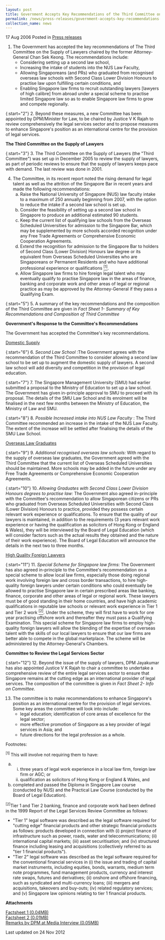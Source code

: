 ```yaml
---
layout: post
title: Government Accepts Key Recommendations of the Third Committee on the Supply of Lawyers
permalink: /news/press-releases/government-accepts-key-recommendations-of-the-third-committee-on-the-supply-of-lawyers-and-
collection_name: news
---
```


17 Aug 2006 Posted in [Press releases](/news/press-releases)

<ol>
<li>The Government has accepted the key recommendations of The Third Committee on the Supply of Lawyers chaired by the former Attorney-General Chan Sek Keong. The recommendations include:

<ul>

<li>Considering setting up a second law school,</li>
<li>Increasing the intake of students into the NUS Law Faculty,</li>
<li>Allowing Singaporeans (and PRs) who graduated from recognised overseas law schools with Second Class Lower Division Honours to practise law upon fulfilling certain conditions, and</li>
<li>Enabling Singapore law firms to recruit outstanding lawyers [lawyers of high calibre] from abroad under a special scheme to practise limited Singapore law so as to enable Singapore law firms to grow and compete regionally.</li>

</ul>


</li>
</ol>

{:start="2"}
2. Beyond these measures, a new Committee has been appointed by DPM/Minister for Law, to be chaired by Justice V K Rajah to review comprehensively the legal services sector and to propose measures to enhance Singapore's position as an international centre for the provision of legal services.

**The Third Committee on the Supply of Lawyers**

{:start="3"}
3. The Third Committee on the Supply of Lawyers (the "Third Committee") was set up in December 2005 to review the supply of lawyers, as part of periodic reviews to ensure that the supply of lawyers keeps pace with demand. The last review was done in 2001.


<ol start="4">
<li>The Committee, in its recent report noted the rising demand for legal talent as well as the attrition of the Singapore Bar in recent years and made the following recommendations:
<ol style="list-style-type: lower-alpha">


<li>Raise the National University of Singapore (NUS) law faculty intake to a maximum of 250 annually beginning from 2007, with the option to reduce the intake if a second law school is set up.</li>

<li>Consider the feasibility of setting up a second law school in Singapore to produce an additional estimated 90 students.</li>

<li>Keep the current list of qualifying law schools from the Overseas Scheduled Universities for admission to the Singapore Bar, which may be supplemented by more schools accorded recognition under any Free Trade Agreements or Comprehensive Economic Cooperation Agreements.</li>

<li>Extend the recognition for admission to the Singapore Bar to holders of Second Class (Lower Division) Honours law degree or its equivalent from Overseas Scheduled Universities who are Singaporeans or Permanent Residents and who have additional professional experience or qualifications <a href="#fn1"><sup>[1]</sup></a>.</li>

<li>Allow Singapore law firms to hire foreign legal talent who may eventually qualify to practise Singapore law in the areas of finance, banking and corporate work and other areas of legal or regional practice as may be approved by the Attorney-General if they pass a Qualifying Exam.</li>

</ol>

</li>
</ol>

{:start="5"}
5. A summary of the key recommendations and the composition of the Third Committee are given in *Fact Sheet 1- Summary of Key Recommendations and Composition of Third Committee*

**Government's Response to the Committee's Recommendations**

The Government has accepted the Committee's key recommendations.

<u>Domestic Supply</u>

{:start="6"}
6. *Second Law School* :The Government agrees with the recommendation of the Third Committee to consider allowing a second law school to be set up to augment the domestic supply of lawyers. A second law school will add diversity and competition in the provision of legal education.

{:start="7"}
7. The Singapore Management University (SMU) had earlier submitted a proposal to the Ministry of Education to set up a law school. The Government has given in-principle approval to SMU to proceed with its proposal. The details of the SMU Law School and its enrolment will be finalised in the next few months between the Ministry of Education, the Ministry of Law and SMU.

{:start="8"}
8. *Possible Increased intake into NUS Law Faculty* : The Third Committee recommended an increase in the intake of the NUS Law Faculty. The extent of the increase will be settled after finalising the details of the SMU Law School.


<u>Overseas Law Graduates</u>

{:start="9"}
9. *Additional recognised overseas law schools:* With regard to the supply of overseas law graduates, the Government agreed with the Third Committee that the current list of Overseas Scheduled Universities should be maintained. More schools may be added in the future under any Free Trade Agreements or Comprehensive Economic Cooperation Agreements.

{:start="10"}
10. *Allowing Graduates with Second Class Lower Division Honours degrees to practise law:* The Government also agreed in-principle with the Committee's recommendation to allow Singaporean citizens or PRs who graduated from Overseas Scheduled Universities with Second Class (Lower Division) Honours to practice, provided they possess certain relevant work experience or qualifications. To ensure that the quality of our lawyers is maintained, in addition to the requirements (3 years relevant work experience or having the qualification as solicitors of Hong Kong or England & Wales), they will be interviewed by the Board of Legal Education (which will consider factors such as the actual results they obtained and the nature of their work experience). The Board of Legal Education will announce the details in the next two to three months.


<u>High Quality Foreign Lawyers</u>

{:start="11"}
11. *Special Scheme for Singapore law firms*: The Government has also agreed in-principle to the Committee's recommendation on a special scheme to allow local law firms, especially those doing regional work involving foreign law and cross border transactions, to hire high-quality foreign lawyers under certain conditions who could eventually be allowed to practise Singapore law in certain prescribed areas like banking, finance, corporate and other areas of legal or regional work. These lawyers must be of good standing in their home countries, and have high academic qualifications in reputable law schools or relevant work experience in Tier 1 and Tier 2 work <a href="#fn2"><sup>[2]</sup></a>. Under the scheme, they will first have to work for one year practising offshore work and thereafter they must pass a Qualifying Examination. This special scheme for Singapore law firms to employ high-quality foreign lawyers will allow the blending of the expertise of overseas talent with the skills of our local lawyers to ensure that our law firms are better able to compete in the global marketplace. The scheme will be administered by the Attorney-General's Chambers.


**Committee to Review the Legal Services Sector**

{:start="12"}
12. Beyond the issue of the supply of lawyers, DPM Jayakumar has also appointed Justice V K Rajah to chair a committee to undertake a comprehensive review of the entire legal services sector to ensure that Singapore remains at the cutting edge as an international provider of legal services. The composition of the committee is given in *Fact Sheet 2- Info on Committee*.

<ol start="13">
<li>The committee is to make recommendations to enhance Singapore's position as an international centre for the provision of legal services. Some key areas the committee will look into include:
<ul>
<li>legal education; identification of core areas of excellence for the legal sector;</li>
<li>more effective promotion of Singapore as a key provider of legal services in Asia; and</li>
<li>future directions for the legal profession as a whole.</li>

</ul>

</li>
</ol>

Footnotes:
<p id="fn1"><sup>[1] </sup> This will involve not requiring them to have:</p>
<ol style="list-style-type: lower-alpha">
<li>
<ol style="list-style-type: lower-roman">
<li> three years of legal work experience in a local law firm, foreign law firm or AGC; or</li>
<li>qualification as solicitors of Hong Kong or England & Wales, and</li>
</ol>
</li>
<li>
completed and passed the Diploma in Singapore Law course (conducted by NUS) and the Practical Law Course (conducted by the Board of Legal Education). 
</li>
</ol>


<p id="fn2"><sup>[2]</sup>Tier 1 and Tier 2 banking, finance and corporate work had been defined in the 1999 Report of the Legal Services Review Committee as follows:</p>

<ul>
<li>"Tier 1" legal software was described as the legal software required for "cutting edge" financial products and other strategic financial products as follows: products developed in connection with (i) project finance of infrastructure such as power, roads, water and telecommunications; (ii) international capital markets; (iii) asset securitisation; and (iv) structured finance including leasing and acquisitions (collectively referred to as "tier 1 financial products"). </li>
<li>"Tier 2" legal software was described as the legal software required for the conventional financial services in (i) the issue and trading of capital market instruments, including equities, bonds, warrants, medium term note programmes, fund management products, currency and interest rate swaps, futures and derivatives; (ii) onshore and offshore financing, such as syndicated and multi-currency loans; (iii) mergers and acquisitions, takeovers and buy-outs; (iv) related regulatory services; and (v) Singapore law opinions relating to tier 1 financial products. </li>
</ul>

**Attachments**

[Factsheet 1 (0.04MB)](/files/news/press-releases/2006/08/linkclick62ed.pdf)  
[Factsheet 2 (0.01MB)](/files/news/press-releases/2006/08/linkclick745d.pdf)  
[Remarks by DPM at Media Interview (0.05MB)](/files/news/press-releases/2006/08/linkclick5561.pdf)

<p class="right-side-updated">Last updated on 24 Nov 2012</p>



